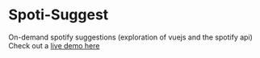 # Spoti-Suggest
On-demand spotify suggestions (exploration of vuejs and the spotify api)
Check out a [live demo here](https://pidoubleju.github.io/spoti-suggest/)

